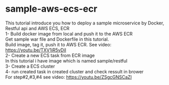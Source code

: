 # sample-aws-ecs-ecr
This tutorial introduce you how to deploy a sample microservice by Docker, Restful api and AWS ECS, ECR
<br/>1- Build docker image from local and push it to the AWS ECR
<br/>Get sample war file and Dockerfile in this tutorial.
<br/>Build image, tag it, push it to AWS ECR. See video: https://youtu.be/TXV1jR5vDiI
<br/>2- Create a new ECS task from ECR image
<br/>In this tutorial i have image which is named sample/restful
<br/>3- Create a ECS cluster
<br/>4- run created task in created cluster and check ressult in brower
<br/>For step#2,#3,#4 see video: https://youtu.be/ZSgcGNSCaZI
